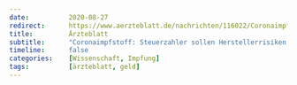 ```yaml
---
date:          2020-08-27
redirect:      https://www.aerzteblatt.de/nachrichten/116022/Coronaimpfstoff-Steuerzahler-sollen-Herstellerrisiken-mittragen
title:         Ärzteblatt
subtitle:      "Coronaimpfstoff: Steuerzahler sollen Herstellerrisiken mittragen"
timeline:      false
categories:    [Wissenschaft, Impfung]
tags:          [ärzteblatt, geld]
---
```

